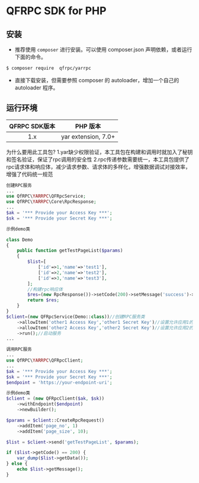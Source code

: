 # QFRPC SDK for PHP

## 安装

* 推荐使用 `composer` 进行安装。可以使用 composer.json 声明依赖，或者运行下面的命令。
```bash
$ composer require  qfrpc/yarrpc
```
* 直接下载安装，但需要参照 composer 的 autoloader，增加一个自己的 autoloader 程序。

## 运行环境

| QFRPC SDK版本 |        PHP 版本         |
|:-----------:|:---------------------:|
|     1.x     | yar extension,   7.0+ |

为什么要用此工具包?
1.yar缺少权限验证，本工具包在构建和调用时就加入了秘钥和签名验证，保证了rpc调用的安全性
2.rpc传递参数需要统一，本工具包提供了rpc请求体和响应体，减少请求参数、请求体的多样化，增强数据调试对接效率，增强了代码统一规范

```php
创建RPC服务
...
use QfRPC\YARRPC\QFRpcService;
use QfRPC\YARRPC\Core\RpcResponse;
...
$ak = '*** Provide your Access Key ***';
$sk = '*** Provide your Secret Key ***';

示例demo类

class Demo
{
    public function getTestPageList($params)
    {
        $list=[
            ['id'=>1,'name'=>'test1'],
            ['id'=>2,'name'=>'test2'],
            ['id'=>3,'name'=>'test3'],
        ];
        //构建rpc响应体
        $res=(new RpcResponse())->setCode(200)->setMessage('success')->setData($params);
        return $res;
    }
}
$client=(new QFRpcService(Demo::class))//创建RPC服务类
    ->allowItem('other1 Access Key','other1 Secret Key')//设置允许应用1的ak,sk
    ->allowItem('other2 Access Key','other2 Secret Key')//设置允许应用2的ak,sk
    ->run();//启动服务
...
```
```php
调用RPC服务
...
use QfRPC\YARRPC\QFRpcClient;
...
$ak = '*** Provide your Access Key ***';
$sk = '*** Provide your Secret Key ***';
$endpoint = 'https://your-endpoint-uri';

示例demo类
$client = (new QFRpcClient($ak, $sk))
    ->withEndpoint($endpoint)
    ->newBuilder();

$params = $client::CreateRpcRequest()
    ->addItem('page_no', 1)
    ->addItem('page_size', 10);

$list = $client->send('getTestPageList', $params);

if ($list->getCode() == 200) {
    var_dump($list->getData());
} else {
    echo $list->getMessage();
}

```
